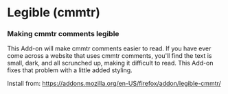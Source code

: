 # Legible (cmmtr)
### Making cmmtr comments legible

This Add-on will make cmmtr comments easier to read.
If you have ever come across a website that uses cmmtr comments, you'll find the text is small, dark, and all scrunched up, making it difficult to read. This Add-on fixes that problem with a little added styling.

Install from: https://addons.mozilla.org/en-US/firefox/addon/legible-cmmtr/
